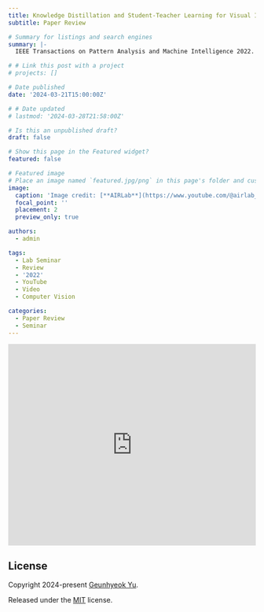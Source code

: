 ```yaml
---
title: Knowledge Distillation and Student-Teacher Learning for Visual Intelligence
subtitle: Paper Review

# Summary for listings and search engines
summary: |- 
  IEEE Transactions on Pattern Analysis and Machine Intelligence 2022.

# # Link this post with a project
# projects: []

# Date published
date: '2024-03-21T15:00:00Z'

# # Date updated
# lastmod: '2024-03-28T21:58:00Z'

# Is this an unpublished draft?
draft: false

# Show this page in the Featured widget?
featured: false

# Featured image
# Place an image named `featured.jpg/png` in this page's folder and customize its options here.
image:
  caption: 'Image credit: [**AIRLab**](https://www.youtube.com/@airlab_khu)'
  focal_point: ''
  placement: 2
  preview_only: true

authors:
  - admin

tags:
  - Lab Seminar
  - Review
  - '2022'
  - YouTube
  - Video
  - Computer Vision

categories:
  - Paper Review
  - Seminar
---
```


<iframe width="100%" height="410" src="https://www.youtube.com/embed/5VMpJkXsV38" frameborder="0" allow="autoplay; encrypted-media" allowfullscreen></iframe>

## License

Copyright 2024-present [Geunhyeok Yu](/).

Released under the [MIT](https://raw.githubusercontent.com/nda111/nda111.github.io/main/LICENSE) license.
